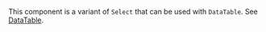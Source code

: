 This component is a variant of `Select` that can be used with `DataTable`. See [DataTable](/#/Components/DataTable).
